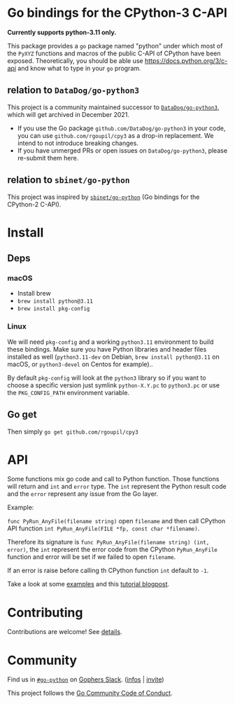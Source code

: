 # Go bindings for the CPython-3 C-API

**Currently supports python-3.11 only.**

This package provides a ``go`` package named "python" under which most of the
``PyXYZ`` functions and macros of the public C-API of CPython have been
exposed. Theoretically, you should be able use https://docs.python.org/3/c-api
and know what to type in your ``go`` program.

## relation to `DataDog/go-python3`

This project is a community maintained successor to [`DataDog/go-python3`](https://github.com/DataDog/go-python3), which will get archived in December 2021.

- If you use the Go package `github.com/DataDog/go-python3` in your code, you can use `github.com/rgoupil/cpy3` as a drop-in replacement. We intend to not introduce breaking changes.
- If you have unmerged PRs or open issues on `DataDog/go-python3`, please re-submit them here.

## relation to `sbinet/go-python`

This project was inspired by [`sbinet/go-python`](https://github.com/sbinet/go-python) (Go bindings for the CPython-2 C-API).

# Install

## Deps

### macOS
* Install brew
* `brew install python@3.11`
* `brew install pkg-config`

### Linux
We will need `pkg-config` and a working `python3.11` environment to build these
bindings. Make sure you have Python libraries and header files installed as
well (`python3.11-dev` on Debian, `brew install python@3.11` on macOS, or `python3-devel` on Centos for example)..

By default `pkg-config` will look at the `python3` library so if you want to
choose a specific version just symlink `python-X.Y.pc` to `python3.pc` or use
the `PKG_CONFIG_PATH` environment variable.

## Go get

Then simply `go get github.com/rgoupil/cpy3`

# API

Some functions mix go code and call to Python function. Those functions will
return and `int` and `error` type. The `int` represent the Python result code
and the `error` represent any issue from the Go layer.

Example:

`func PyRun_AnyFile(filename string)` open `filename` and then call CPython API
function `int PyRun_AnyFile(FILE *fp, const char *filename)`.

Therefore its signature is `func PyRun_AnyFile(filename string) (int, error)`,
the `int` represent the error code from the CPython `PyRun_AnyFile` function
and error will be set if we failed to open `filename`.

If an error is raise before calling th CPython function `int` default to `-1`.

Take a look at some [examples](examples) and this [tutorial blogpost](https://poweruser.blog/embedding-python-in-go-338c0399f3d5).

# Contributing

Contributions are welcome! See [details](CONTRIBUTING.md).


# Community
Find us in [`#go-python`](https://gophers.slack.com/archives/C4FDJLLET) on [Gophers Slack](https://gophers.slack.com). ([infos](https://blog.gopheracademy.com/gophers-slack-community/) | [invite](https://invite.slack.golangbridge.org/))

This project follows the [Go Community Code of Conduct](https://golang.org/conduct).
